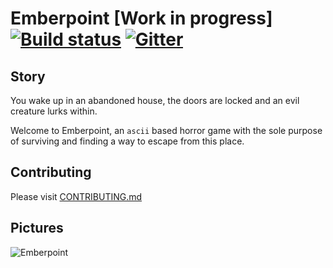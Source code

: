 # Emberpoint [Work in progress] [![Build status](https://ci.appveyor.com/api/projects/status/b9d774n1ygvdo9cc/branch/master?svg=true)](https://ci.appveyor.com/project/Venom0us/emberpoint/branch/master) [![Gitter](https://badges.gitter.im/Venom0us/Emberpoint.svg)](https://gitter.im/Venom0us/Emberpoint?utm_source=badge&utm_medium=badge&utm_campaign=pr-badge)

## Story

You wake up in an abandoned house, the doors are locked and an evil creature lurks within.

Welcome to Emberpoint, an `ascii` based horror game with the sole purpose of surviving and finding
a way to escape from this place.

## Contributing

Please visit [CONTRIBUTING.md](https://github.com/Venom0us/Emberpoint/blob/master/CONTRIBUTING.md)

## Pictures

![Emberpoint](https://user-images.githubusercontent.com/20340184/68163408-bcbaa980-ff5a-11e9-92be-3c72aa10bed1.png)
